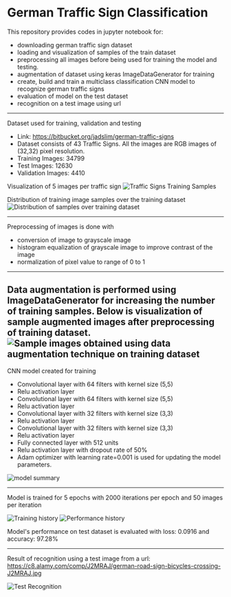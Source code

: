# German Traffic Sign Classification
This repository provides codes in jupyter notebook for:
- downloading german traffic sign dataset
- loading and visualization of samples of the train dataset
- preprocessing all images before being used for training the model and testing.
- augmentation of dataset using keras ImageDataGenerator for training
- create, build and train a multiclass classification CNN model to recognize german traffic signs
- evaluation of model on the test dataset
- recognition on a test image using url

--------------------------------------
Dataset used for training, validation and testing
- Link: https://bitbucket.org/jadslim/german-traffic-signs
- Dataset consists of 43 Traffic Signs. All the images are RGB images of (32,32) pixel resolution.
- Training Images: 34799
- Test Images: 12630
- Validation Images: 4410

Visualization of 5 images per traffic sign
![Traffic Signs Training Samples](images/signnames_samples.jpg)

Distribution of training image samples over the training dataset
![Distribution of samples over training dataset](images/Dist_of_sample.jpg)

--------------------------------------
Preprocessing of images is done with
- conversion of image to grayscale image
- histogram equalization of grayscale image to improve contrast of the image
- normalization of pixel value to range of 0 to 1

--------------------------------------
Data augmentation is performed using ImageDataGenerator for increasing the number of training samples. Below is visualization of sample augmented images after preprocessing of training dataset.
![Sample images obtained using data augmentation technique on training dataset](images/Preprocessed_samples.jpg)
--------------------------------------
CNN model created for training
- Convolutional layer with 64 filters with kernel size (5,5)
- Relu activation layer
- Convolutional layer with 64 filters with kernel size (5,5)
- Relu activation layer
- Convolutional layer with 32 filters with kernel size (3,3)
- Relu activation layer
- Convolutional layer with 32 filters with kernel size (3,3)
- Relu activation layer
- Fully connected layer with 512 units
- Relu activation layer with dropout rate of 50%
- Adam optimizer with learning rate=0.001 is used for updating the model parameters.

![model summary](images/model_summary.png)

--------------------------------------
Model is trained for 5 epochs with 2000 iterations per epoch and 50 images per iteration

![Training history](images/training.png)
![Performance history](images/Performance_history.png)

Model's performance on test dataset is evaluated with loss: 0.0916 and accuracy: 97.28%

--------------------------------------
Result of recognition using a test image from a url: https://c8.alamy.com/comp/J2MRAJ/german-road-sign-bicycles-crossing-J2MRAJ.jpg

![Test Recognition](images/url_image_recognition.png)

